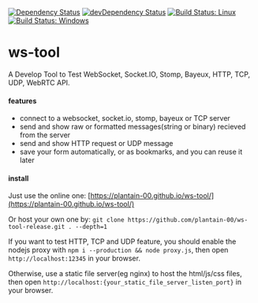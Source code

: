 [![Dependency Status](https://david-dm.org/plantain-00/ws-tool.svg)](https://david-dm.org/plantain-00/ws-tool)
[![devDependency Status](https://david-dm.org/plantain-00/ws-tool/dev-status.svg)](https://david-dm.org/plantain-00/ws-tool#info=devDependencies)
[![Build Status: Linux](https://travis-ci.org/plantain-00/ws-tool.svg?branch=master)](https://travis-ci.org/plantain-00/ws-tool)
[![Build Status: Windows](https://ci.appveyor.com/api/projects/status/github/plantain-00/ws-tool?branch=master&svg=true)](https://ci.appveyor.com/project/plantain-00/ws-tool/branch/master)

# ws-tool

A Develop Tool to Test WebSocket, Socket.IO, Stomp, Bayeux, HTTP, TCP, UDP, WebRTC API.

#### features

+ connect to a websocket, socket.io, stomp, bayeux or TCP server
+ send and show raw or formatted messages(string or binary) recieved from the server
+ send and show HTTP request or UDP message
+ save your form automatically, or as bookmarks, and you can reuse it later

#### install

Just use the online one: [https://plantain-00.github.io/ws-tool/](https://plantain-00.github.io/ws-tool/)

Or host your own one by: `git clone https://github.com/plantain-00/ws-tool-release.git . --depth=1`

If you want to test HTTP, TCP and UDP feature, you should enable the nodejs proxy with `npm i --production && node proxy.js`, then open `http://localhost:12345` in your browser.

Otherwise, use a static file server(eg nginx) to host the html/js/css files, then open `http://localhost:{your_static_file_server_listen_port}` in your browser.
